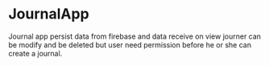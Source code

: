 # JournalApp
Journal app persist data from firebase and data receive on view journer can be modify and be 
deleted but user need permission before he or she can create a journal.
